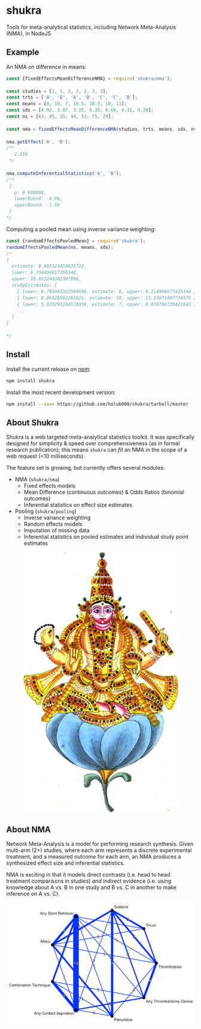 # shukra
Tools for meta-analytical statistics, including Network Meta-Analysis (NMA), in NodeJS

## Example
An NMA on difference in means:
```javascript
const {fixedEffectsMeanDifferenceNMA} = require('shukra/nma');

const studies = [1, 1, 2, 2, 2, 3, 3];
const trts = ['A', 'B', 'A', 'B', 'C', 'C', 'B'];
const means = [8, 10, 7, 10.5, 10.5, 10, 11];
const sds = [4.92, 3.87, 3.25, 6.35, 6.66, 4.32, 4.30];
const ns = [63, 45, 35, 44, 53, 75, 29];

const nma = fixedEffectsMeanDifferenceNMA(studies, trts, means, sds, ns);

nma.getEffect('A', 'B');
/**
  -2.819
 */

nma.computeInferentialStatistics('A', 'B');
/**
 {
   p: 0.000008,
   lowerBound: -4.06,
   upperBound: -1.58
 }
*/   
```
Computing a pooled mean using inverse variance weighting:

```javascript
const {randomEffectsPooledMean} = require('shukra');
randomEffectsPooledMean(ns, means, sds);
/*
{
  estimate: 9.493324459831722,
  lower: 8.334404617356348,
  upper: 10.652244302307096,
  studyEstimates: [
    { lower: 6.785093322564656, estimate: 8, upper: 9.214906677435344 },
    { lower: 8.86928592265621, estimate: 10, upper: 11.13071407734379 },
    { lower: 5.923293264578356, estimate: 7, upper: 8.076706735421643 },
    ...
  ]
}

*/
```

## Install
Install the current release on [npm](https://www.npmjs.com/package/shukra):
```bash
npm install shukra
```

Install the most recent development version:
```bash
npm install --save https://github.com/holub008/shukra/tarball/master
```

## About Shukra
Shukra is a web targeted meta-analytical statistics toolkit. It was specifically designed for simplicity & speed over 
 comprehensiveness (as in formal research publication); this means `shukra` can *fit* an NMA in the scope of a web request (<10 milliseconds). 

The feature set is growing, but currently offers several modules:

* NMA (`shukra/nma`)
    * Fixed effects models
    * Mean Difference (continuous outcomes) & Odds Ratios (binomial outcomes)
    * Inferential statistics on effect size estimates
* Pooling (`shukra/pooling`)
    * Inverse variance weighting
    * Random effects models
    * Imputation of missing data
    * Inferential statistics on pooled estimates and individual study point estimates

<p align="center"> 
  <img src="/docs/images/shukra.jpeg">
</p>

## About NMA

Network Meta-Analysis is a model for performing research synthesis. Given multi-arm (2+) studies, where each arm represents a discrete experimental treatment, and a measured outcome for each arm, an NMA produces a synthesized effect size and inferential statistics.

NMA is exciting in that it models direct contrasts (i.e. head to head treatment comparisons in studies) *and* indirect evidence (i.e. using knowledge about A vs. B in one study and B vs. C in another to make inference on A vs. C).

<p align="center">
  <img src="/docs/images/ischemic_stroke_recanalization_network.jpeg">
</p>

